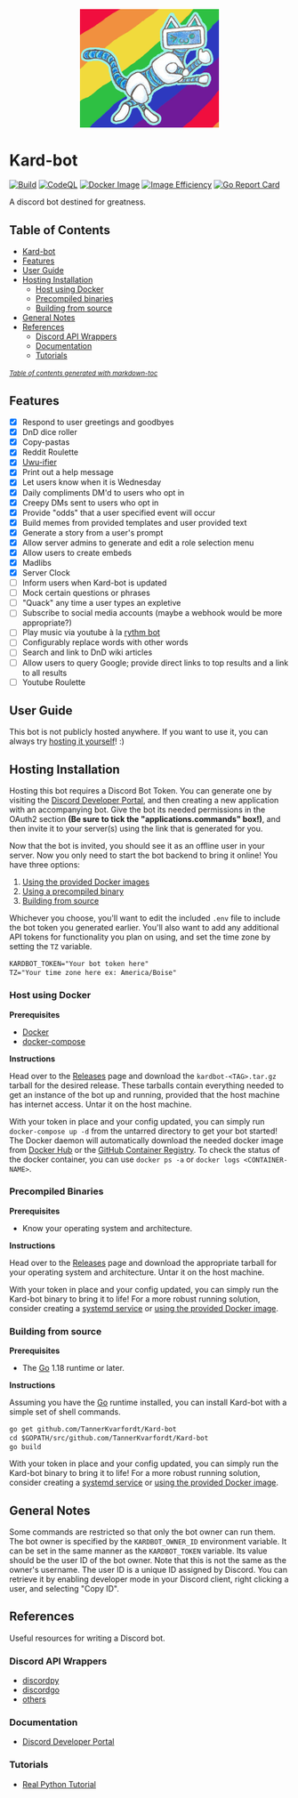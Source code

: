 
<div align="center">
<img src="Robo_cat.png" alt="drawing" width="250"/>
</div>

# Kard-bot

[![Build](https://github.com/TannerKvarfordt/Kard-bot/actions/workflows/go.yml/badge.svg)](https://github.com/TannerKvarfordt/Kard-bot/actions/workflows/go.yml)
[![CodeQL](https://github.com/TannerKvarfordt/Kard-bot/actions/workflows/codeql-analysis.yml/badge.svg)](https://github.com/TannerKvarfordt/Kard-bot/actions/workflows/codeql-analysis.yml)
[![Docker Image](https://github.com/TannerKvarfordt/Kard-bot/actions/workflows/release.yml/badge.svg)](https://github.com/TannerKvarfordt/Kard-bot/actions/workflows/release.yml)
[![Image Efficiency](https://github.com/TannerKvarfordt/Kard-bot/actions/workflows/image-dive.yml/badge.svg)](https://github.com/TannerKvarfordt/Kard-bot/actions/workflows/image-dive.yml)
[![Go Report Card](https://github.com/TannerKvarfordt/Kard-bot/actions/workflows/report_card.yml/badge.svg)](https://github.com/TannerKvarfordt/Kard-bot/actions/workflows/report_card.yml)

A discord bot destined for greatness.

## Table of Contents

- [Kard-bot](#kard-bot)
- [Features](#features)
- [User Guide](#user-guide)
- [Hosting Installation](#hosting-installation)
  - [Host using Docker](#host-using-docker)
  - [Precompiled binaries](#precompiled-binaries)
  - [Building from source](#building-from-source)
- [General Notes](#general-notes)
- [References](#references)
  - [Discord API Wrappers](#discord-api-wrappers)
  - [Documentation](#documentation)
  - [Tutorials](#tutorials)

<small><i><a href='http://ecotrust-canada.github.io/markdown-toc/'>Table of contents generated with markdown-toc</a></i></small>

## Features

- [x] Respond to user greetings and goodbyes
- [x] DnD dice roller
- [x] Copy-pastas
- [x] Reddit Roulette
- [x] [Uwu-ifier](https://lingojam.com/uwu-ify)
- [x] Print out a help message
- [x] Let users know when it is Wednesday
- [x] Daily compliments DM'd to users who opt in
- [x] Creepy DMs sent to users who opt in
- [x] Provide "odds" that a user specified event will occur
- [x] Build memes from provided templates and user provided text
- [x] Generate a story from a user's prompt
- [x] Allow server admins to generate and edit a role selection menu  
- [x] Allow users to create embeds
- [x] Madlibs
- [x] Server Clock
- [ ] Inform users when Kard-bot is updated
- [ ] Mock certain questions or phrases
- [ ] "Quack" any time a user types an expletive
- [ ] Subscribe to social media accounts (maybe a webhook would be more appropriate?)
- [ ] Play music via youtube à la [rythm bot](https://rythm.fm/)
- [ ] Configurably replace words with other words
- [ ] Search and link to DnD wiki articles
- [ ] Allow users to query Google; provide direct links to top results and a link to all results
- [ ] Youtube Roulette

## User Guide

This bot is not publicly hosted anywhere. If you want to use it, you can always try [hosting it yourself](#hosting-installation)! :)

## Hosting Installation

Hosting this bot requires a Discord Bot Token. You can generate one by visiting the [Discord Developer Portal](https://discord.com/developers/applications),
and then creating a new application with an accompanying bot. Give the bot its needed permissions in the OAuth2 section **(Be sure to tick the "applications.commands" box!)**, and then invite it to your server(s) using the link that is generated for you.

Now that the bot is invited, you should see it as an offline user in your server. Now you only need to start the bot backend to bring it online! You have three options:

1. [Using the provided Docker images](#host-using-docker)
2. [Using a precompiled binary](#precompiled-binaries)
3. [Building from source](#building-from-source)

Whichever you choose, you'll want to edit the included `.env` file to include the bot token you generated earlier. You'll also want to
add any additional API tokens for functionality you plan on using, and set the time zone by setting the `TZ` variable.

```shell
KARDBOT_TOKEN="Your bot token here"
TZ="Your time zone here ex: America/Boise"
```

### Host using Docker

**Prerequisites**

- [Docker](https://www.docker.com/get-started)
- [docker-compose](https://docs.docker.com/compose/install/)

**Instructions**

Head over to the [Releases](https://github.com/TannerKvarfordt/Kard-bot/releases) page and download the `kardbot-<TAG>.tar.gz` tarball for the desired release.
These tarballs contain everything needed to get an instance of the bot up and running, provided that the host machine has internet access.
Untar it on the host machine.

With your token in place and your config updated, you can simply run `docker-compose up -d` from the untarred directory to get your bot started!
The Docker daemon will automatically download the needed docker image from [Docker Hub](https://hub.docker.com/r/tkvarfordt/kardbot/tags) or the
[GitHub Container Registry](https://github.com/TannerKvarfordt/Kard-bot/pkgs/container/kard-bot).
To check the status of the docker container, you can use `docker ps -a` or `docker logs <CONTAINER-NAME>`.

### Precompiled Binaries

**Prerequisites**

- Know your operating system and architecture.

**Instructions**

Head over to the [Releases](https://github.com/TannerKvarfordt/Kard-bot/releases) page and download the appropriate tarball for your operating system and architecture.
Untar it on the host machine.

With your token in place and your config updated, you can simply run the Kard-bot binary to bring it to life!
For a more robust running solution, consider creating a [systemd service](https://docs.fedoraproject.org/en-US/quick-docs/understanding-and-administering-systemd/#creating-new-systemd-services) or [using the provided Docker image](#host-using-docker).

### Building from source

**Prerequisites**

- The [Go](https://golang.org/) 1.18 runtime or later.

**Instructions**

Assuming you have the [Go](https://golang.org/) runtime installed, you can install Kard-bot with a simple set of shell commands.

```shell
go get github.com/TannerKvarfordt/Kard-bot
cd $GOPATH/src/github.com/TannerKvarfordt/Kard-bot
go build
```

With your token in place and your config updated, you can simply run the Kard-bot binary to bring it to life!
For a more robust running solution, consider creating a [systemd service](https://docs.fedoraproject.org/en-US/quick-docs/understanding-and-administering-systemd/#creating-new-systemd-services) or [using the provided Docker image](#host-using-docker).

## General Notes

Some commands are restricted so that only the bot owner can run them. The bot owner is specified by the `KARDBOT_OWNER_ID` environment variable.
It can be set in the same manner as the `KARDBOT_TOKEN` variable. Its value should be the user ID of the bot owner. Note that this is not the same
as the owner's username. The user ID is a unique ID assigned by Discord. You can retrieve it by enabling developer mode in your Discord client, right
clicking a user, and selecting "Copy ID".

## References

Useful resources for writing a Discord bot.

### Discord API Wrappers

- [discordpy](https://github.com/Rapptz/discord.py)
- [discordgo](https://github.com/bwmarrin/discordgo)
- [others](https://discordapi.com/unofficial/comparison.html)

### Documentation

- [Discord Developer Portal](https://discord.com/developers/docs/intro)

### Tutorials

- [Real Python Tutorial](https://realpython.com/how-to-make-a-discord-bot-python/)
